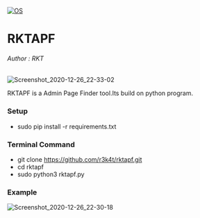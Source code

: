 
[![OS](https://img.shields.io/badge/Tested%20On-Linux-cyan.svg)](https://en.wikipedia.org/wiki/Linux)

# RKTAPF

<h6>Author : RKT</h6>

![Screenshot_2020-12-26_22-33-02](https://user-images.githubusercontent.com/69615463/103156147-d573c780-47cb-11eb-9d7c-fe435ba432fc.png)

RKTAPF is a Admin Page Finder tool.Its build on python program.


### Setup ###


+ sudo pip install -r requirements.txt


### Terminal Command ###

+ git clone https://github.com/r3k4t/rktapf.git
+ cd rktapf
+ sudo python3 rktapf.py

### Example ###

![Screenshot_2020-12-26_22-30-18](https://user-images.githubusercontent.com/69615463/103156212-69de2a00-47cc-11eb-966b-f099940f5c87.png)

